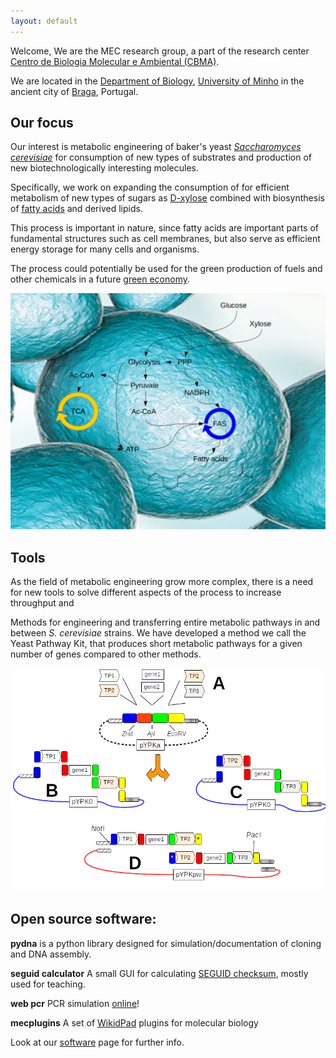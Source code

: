 ```yaml
---
layout: default
---
```


Welcome, We are the MEC research group,
a part of the research center
[Centro de Biologia Molecular e Ambiental (CBMA)](https://www.google.pt/url?sa=t&rct=j&q=&esrc=s&source=web&cd=1&cad=rja&uact=8&ved=0ahUKEwjhgeWevKLLAhUIQBoKHQfcDcAQFggbMAA&url=http%3A%2F%2Fcbma.bio.uminho.pt%2F&usg=AFQjCNERIO6tvOxPHIgk4DaE4Y5LivlEXQ&sig2=8-94NSGguCRjdxnoOm0cYQ&bvm=bv.115339255,d.ZWU).

We are located in the [Department of Biology](https://goo.gl/maps/JyphLrwBYejffwTx5),
[University of Minho](https://www.uminho.pt/EN) in the ancient city of
[Braga](https://en.wikipedia.org/wiki/Braga),
Portugal.

## Our focus

Our interest is metabolic engineering of baker's yeast
[*Saccharomyces cerevisiae*](https://en.wikipedia.org/wiki/Saccharomyces_cerevisiae)
for consumption of new types of substrates and production of new biotechnologically interesting molecules.


Specifically, we work on expanding the consumption of for efficient metabolism of new types of sugars as
[D-xylose](https://en.wikipedia.org/wiki/Xylose) combined with biosynthesis of
[fatty acids](https://en.wikipedia.org/wiki/Fatty_acid) and derived lipids.


This process is important in nature, since fatty acids are important parts of
fundamental structures such as cell membranes,
but also serve as efficient energy storage for many cells and organisms.


The process could potentially be used for the green production of fuels
and other chemicals in a future [green economy](https://en.wikipedia.org/wiki/Green_economy).


![yeast](yeast.png)



## Tools

As the field of metabolic engineering grow more complex, there is a need for new tools to solve
different aspects of the process to increase throughput and


Methods for engineering and transferring entire metabolic pathways in and between *S. cerevisiae* strains.
We have developed a method we call the Yeast Pathway Kit, that produces short metabolic pathways for a given
number of genes compared to other methods.

![ypk](yeast_pathway_kit_figure.png)


## Open source software:

**pydna** is a python library designed for simulation/documentation of cloning and DNA assembly.

**seguid calculator** A small GUI for calculating [SEGUID checksum](http://precedings.nature.com/documents/278/version/1), mostly used for teaching.

**web pcr** PCR simulation [online](http://webpcr.appspot.com/)!

**mecplugins** A set of [WikidPad](http://wikidpad.sourceforge.net/) plugins for molecular biology

Look at our [software](software.html) page for further info.
